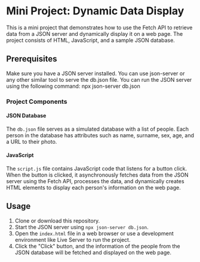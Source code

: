 # Mini Project: Dynamic Data Display

This is a mini project that demonstrates how to use the Fetch API to retrieve data from a JSON server and dynamically display it on a web page. 
The project consists of HTML, JavaScript, and a sample JSON database.

## Prerequisites

Make sure you have a JSON server installed. You can use json-server or any other similar tool to serve the db.json file. 
You can run the JSON server using the following command: npx json-server db.json

### Project Components

#### JSON Database

The `db.json` file serves as a simulated database with a list of people. Each person in the database has attributes such as name, surname, sex, age, and a URL to their photo.

#### JavaScript

The `script.js` file contains JavaScript code that listens for a button click. When the button is clicked, it asynchronously fetches data from the JSON server using the Fetch API, 
processes the data, and dynamically creates HTML elements to display each person's information on the web page.

## Usage

1. Clone or download this repository.
2. Start the JSON server using `npx json-server db.json`.
3. Open the `index.html` file in a web browser or use a development environment like Live Server to run the project.
4. Click the "Click" button, and the information of the people from the JSON database will be fetched and displayed on the web page.
